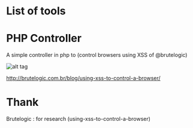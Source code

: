# List of tools
 
# PHP Controller
A simple controller in php to (control browsers using XSS of @brutelogic)
 
![alt tag](https://pbs.twimg.com/media/ChKYcPwW0AA1jJn.jpg)

http://brutelogic.com.br/blog/using-xss-to-control-a-browser/
 
# Thank
Brutelogic : for research (using-xss-to-control-a-browser)
